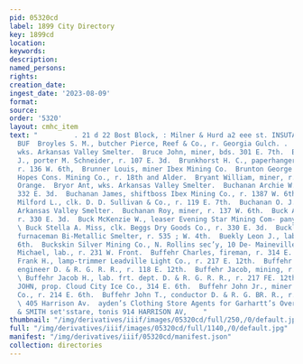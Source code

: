 ```yaml
---
pid: 05320cd
label: 1899 City Directory
key: 1899cd
location: 
keywords: 
description: 
named_persons: 
rights: 
creation_date: 
ingest_date: '2023-08-09'
format: 
source: 
order: '5320'
layout: cmhc_item
text: "         . 21 d 22 Bost Block, : Milner & Hurd a2 eee st. INSUTAance BRO 90
  BUF  Broyles S. M., butcher Pierce, Reef & Co., r. Georgia Gulch. .  Bruce James,
  wks. Arkansas Valley Smelter.  Bruce John, miner, bds. 301 E. 7th.  Bruhl George
  J., porter M. Schneider, r. 107 E. 3d.  Brunkhorst H. C., paperhanger J. J. Quiun,
  r. 136 W. 6th,  Brunner Louis, miner Ibex Mining Co.  Brunton George W., miner Small
  Hopes Cons. Mining Co., r. 18th and Alder.  Bryant William, miner, r. E. 13th, cor.
  Orange.  Bryor Ant, wks. Arkansas Valley Smelter.  Buchanan Archie W., miner, r.
  332 E. 3d.  Buchanan James, shiftboss Ibex Mining Co., r. 1387 W. 6th.  Buchanan
  Milford L., clk. D. D. Sullivan & Co., r. 119 E. 7th.  Buchanan O. J., engineer
  Arkansas Valley Smelter.  Buchanan Roy, miner, r. 137 W. 6th.  Buck Austin B., miner,
  r. 330 E. 3d.  Buck McKenzie W., leaser Evening Star Mining Com- pany, r. 607 Hazel.
  \ Buck Stella A. Miss, clk. Beggs Dry Goods Co., r. 330 E. 3d.  Buckley Jerry L.,
  furnaceman Bi-Metallic Smelter, r. 535 ; W. 4th.  Buekly Leon J., lab., r. 516 W.
  6th.  Buckskin Silver Mining Co., N. Rollins sec’y, 10 De- Maineville Bik.  Budovich
  Michael, lab., r. 231 W. Front.  Buffehr Charles, fireman, r. 314 E. 6th.  Buffehr
  Frank H., lamp-trimmer Leadville Light Co., r. 217 E. 12th.  Buffehr George W.,
  engineer D. & R. G. R. R., r. 118 E. 12th.  Buffehr Jacob, mining, r. 217 E. 12th.
  \ Buffehr Jacob H., lab. frt. dept. D. & R. G. R. R., r. 217 FE. 12th.  BUFFEHR
  JOHN, prop. Cloud City Ice Co., 314 E. 6th.  Buffehr John Jr., miner Ibex Mining
  Co., r. 214 E. 6th.  Buffehr John T., conductor D. & R. G. BR. R., r. 104 E. 12th
  \ 405 Harrison Av.  ayden’s Clothing Store Agents for Garhartt’s Overalls |        POWELL
  & SMITH set'sstare, tonis 914 HARRISON AV,    "
thumbnail: "/img/derivatives/iiif/images/05320cd/full/250,/0/default.jpg"
full: "/img/derivatives/iiif/images/05320cd/full/1140,/0/default.jpg"
manifest: "/img/derivatives/iiif/05320cd/manifest.json"
collection: directories
---
```

